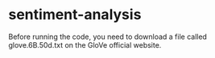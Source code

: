 # sentiment-analysis
Before running the code, you need to download a file called glove.6B.50d.txt on the GloVe official website.
